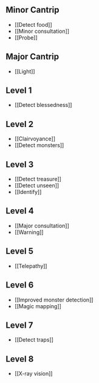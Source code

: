 ## Minor Cantrip
- [[Detect food]]
- [[Minor consultation]]
- [[Probe]]
## Major Cantrip
- [[Light]]
## Level 1
- [[Detect blessedness]]
## Level 2
- [[Clairvoyance]]
- [[Detect monsters]]
## Level 3
- [[Detect treasure]]
- [[Detect unseen]]
- [[Identify]]
## Level 4
- [[Major consultation]]
- [[Warning]]
## Level 5
- [[Telepathy]]
## Level 6
- [[Improved monster detection]]
- [[Magic mapping]]
## Level 7
- [[Detect traps]]
## Level 8
- [[X-ray vision]]
